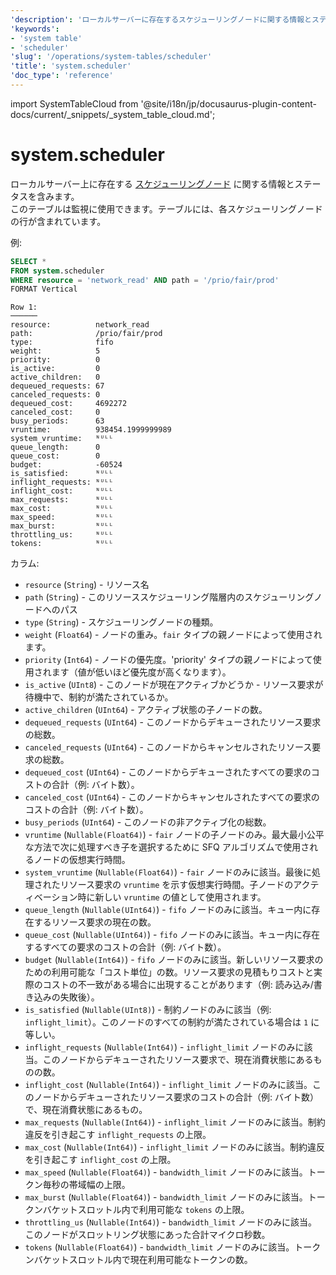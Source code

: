 ```yaml
---
'description': 'ローカルサーバーに存在するスケジューリングノードに関する情報とステータスを含むシステムテーブル。'
'keywords':
- 'system table'
- 'scheduler'
'slug': '/operations/system-tables/scheduler'
'title': 'system.scheduler'
'doc_type': 'reference'
---
```


import SystemTableCloud from '@site/i18n/jp/docusaurus-plugin-content-docs/current/_snippets/_system_table_cloud.md';


# system.scheduler

<SystemTableCloud/>

ローカルサーバー上に存在する [スケジューリングノード](/operations/workload-scheduling.md/#hierarchy) に関する情報とステータスを含みます。  
このテーブルは監視に使用できます。テーブルには、各スケジューリングノードの行が含まれています。

例:

```sql
SELECT *
FROM system.scheduler
WHERE resource = 'network_read' AND path = '/prio/fair/prod'
FORMAT Vertical
```

```text
Row 1:
──────
resource:          network_read
path:              /prio/fair/prod
type:              fifo
weight:            5
priority:          0
is_active:         0
active_children:   0
dequeued_requests: 67
canceled_requests: 0
dequeued_cost:     4692272
canceled_cost:     0
busy_periods:      63
vruntime:          938454.1999999989
system_vruntime:   ᴺᵁᴸᴸ
queue_length:      0
queue_cost:        0
budget:            -60524
is_satisfied:      ᴺᵁᴸᴸ
inflight_requests: ᴺᵁᴸᴸ
inflight_cost:     ᴺᵁᴸᴸ
max_requests:      ᴺᵁᴸᴸ
max_cost:          ᴺᵁᴸᴸ
max_speed:         ᴺᵁᴸᴸ
max_burst:         ᴺᵁᴸᴸ
throttling_us:     ᴺᵁᴸᴸ
tokens:            ᴺᵁᴸᴸ
```

カラム:

- `resource` (`String`) - リソース名
- `path` (`String`) - このリソーススケジューリング階層内のスケジューリングノードへのパス
- `type` (`String`) - スケジューリングノードの種類。
- `weight` (`Float64`) - ノードの重み。`fair` タイプの親ノードによって使用されます。
- `priority` (`Int64`) - ノードの優先度。'priority' タイプの親ノードによって使用されます（値が低いほど優先度が高くなります）。
- `is_active` (`UInt8`) - このノードが現在アクティブかどうか - リソース要求が待機中で、制約が満たされているか。
- `active_children` (`UInt64`) - アクティブ状態の子ノードの数。
- `dequeued_requests` (`UInt64`) - このノードからデキューされたリソース要求の総数。
- `canceled_requests` (`UInt64`) - このノードからキャンセルされたリソース要求の総数。
- `dequeued_cost` (`UInt64`) - このノードからデキューされたすべての要求のコストの合計（例: バイト数）。
- `canceled_cost` (`UInt64`) - このノードからキャンセルされたすべての要求のコストの合計（例: バイト数）。
- `busy_periods` (`UInt64`) - このノードの非アクティブ化の総数。
- `vruntime` (`Nullable(Float64)`) - `fair` ノードの子ノードのみ。最大最小公平な方法で次に処理すべき子を選択するために SFQ アルゴリズムで使用されるノードの仮想実行時間。
- `system_vruntime` (`Nullable(Float64)`) - `fair` ノードのみに該当。最後に処理されたリソース要求の `vruntime` を示す仮想実行時間。子ノードのアクティベーション時に新しい `vruntime` の値として使用されます。
- `queue_length` (`Nullable(UInt64)`) - `fifo` ノードのみに該当。キュー内に存在するリソース要求の現在の数。
- `queue_cost` (`Nullable(UInt64)`) - `fifo` ノードのみに該当。キュー内に存在するすべての要求のコストの合計（例: バイト数）。
- `budget` (`Nullable(Int64)`) - `fifo` ノードのみに該当。新しいリソース要求のための利用可能な「コスト単位」の数。リソース要求の見積もりコストと実際のコストの不一致がある場合に出現することがあります（例: 読み込み/書き込みの失敗後）。
- `is_satisfied` (`Nullable(UInt8)`) - 制約ノードのみに該当（例: `inflight_limit`）。このノードのすべての制約が満たされている場合は `1` に等しい。
- `inflight_requests` (`Nullable(Int64)`) - `inflight_limit` ノードのみに該当。このノードからデキューされたリソース要求で、現在消費状態にあるものの数。
- `inflight_cost` (`Nullable(Int64)`) - `inflight_limit` ノードのみに該当。このノードからデキューされたリソース要求のコストの合計（例: バイト数）で、現在消費状態にあるもの。
- `max_requests` (`Nullable(Int64)`) - `inflight_limit` ノードのみに該当。制約違反を引き起こす `inflight_requests` の上限。
- `max_cost` (`Nullable(Int64)`) - `inflight_limit` ノードのみに該当。制約違反を引き起こす `inflight_cost` の上限。
- `max_speed` (`Nullable(Float64)`) - `bandwidth_limit` ノードのみに該当。トークン毎秒の帯域幅の上限。
- `max_burst` (`Nullable(Float64)`) - `bandwidth_limit` ノードのみに該当。トークンバケットスロットル内で利用可能な `tokens` の上限。
- `throttling_us` (`Nullable(Int64)`) - `bandwidth_limit` ノードのみに該当。このノードがスロットリング状態にあった合計マイクロ秒数。
- `tokens` (`Nullable(Float64)`) - `bandwidth_limit` ノードのみに該当。トークンバケットスロットル内で現在利用可能なトークンの数。
